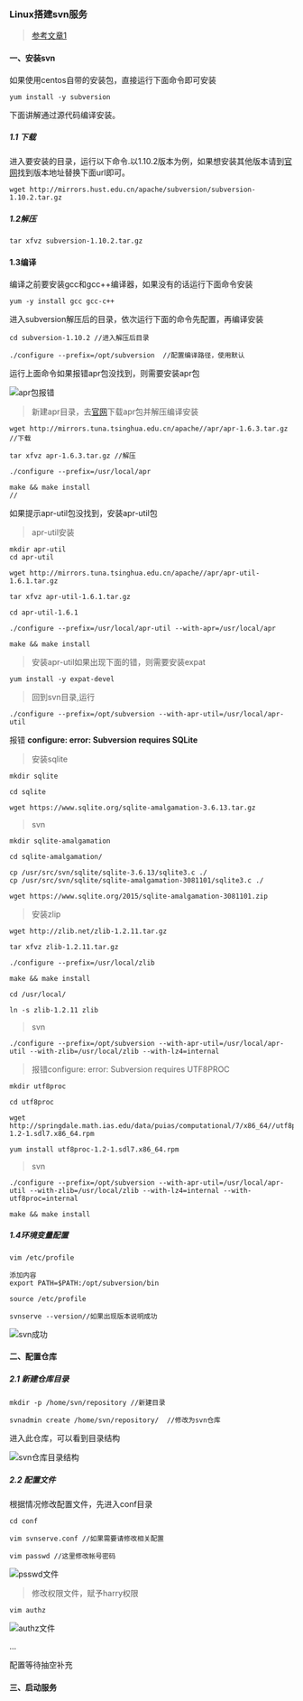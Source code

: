### Linux搭建svn服务

>[参考文章1](http://www.linuxfromscratch.org/blfs/view/svn/general/subversion.html)


#### 一、安装svn 

如果使用centos自带的安装包，直接运行下面命令即可安装

```
yum install -y subversion
```
 
下面讲解通过源代码编译安装。

##### 1.1 下载
进入要安装的目录，运行以下命令.以1.10.2版本为例，如果想安装其他版本请到[官网](http://subversion.apache.org/download/)找到版本地址替换下面url即可。

```
wget http://mirrors.hust.edu.cn/apache/subversion/subversion-1.10.2.tar.gz
```
 
##### 1.2解压

```
tar xfvz subversion-1.10.2.tar.gz
```

#### 1.3编译

编译之前要安装gcc和gcc++编译器，如果没有的话运行下面命令安装

```
yum -y install gcc gcc-c++
```

进入subversion解压后的目录，依次运行下面的命令先配置，再编译安装

```
cd subversion-1.10.2 //进入解压后目录

./configure --prefix=/opt/subversion  //配置编译路径，使用默认
```

运行上面命令如果报错apr包没找到，则需要安装apr包

![apr包报错](./imgs/4.png)

>新建apr目录，去[官网](http://apr.apache.org/download.cgi)下载apr包并解压编译安装

```
wget http://mirrors.tuna.tsinghua.edu.cn/apache//apr/apr-1.6.3.tar.gz //下载

tar xfvz apr-1.6.3.tar.gz //解压

./configure --prefix=/usr/local/apr

make && make install
//
```

如果提示apr-util包没找到，安装apr-util包

>apr-util安装

```
mkdir apr-util
cd apr-util

wget http://mirrors.tuna.tsinghua.edu.cn/apache//apr/apr-util-1.6.1.tar.gz

tar xfvz apr-util-1.6.1.tar.gz 

cd apr-util-1.6.1

./configure --prefix=/usr/local/apr-util --with-apr=/usr/local/apr

make && make install
```

>安装apr-util如果出现下面的错，则需要安装expat

```
yum install -y expat-devel
```

>回到svn目录,运行

```
./configure --prefix=/opt/subversion --with-apr-util=/usr/local/apr-util
```

报错 **configure: error: Subversion requires SQLite**

>安装sqlite

```
mkdir sqlite

cd sqlite

wget https://www.sqlite.org/sqlite-amalgamation-3.6.13.tar.gz
```

>svn

```
mkdir sqlite-amalgamation

cd sqlite-amalgamation/

cp /usr/src/svn/sqlite/sqlite-3.6.13/sqlite3.c ./
cp /usr/src/svn/sqlite/sqlite-amalgamation-3081101/sqlite3.c ./

```

```
wget https://www.sqlite.org/2015/sqlite-amalgamation-3081101.zip

```


>安装zlip

```
wget http://zlib.net/zlib-1.2.11.tar.gz

tar xfvz zlib-1.2.11.tar.gz

./configure --prefix=/usr/local/zlib

make && make install

cd /usr/local/

ln -s zlib-1.2.11 zlib

```

>svn

```
./configure --prefix=/opt/subversion --with-apr-util=/usr/local/apr-util --with-zlib=/usr/local/zlib --with-lz4=internal

```

>报错configure: error: Subversion requires UTF8PROC

```
mkdir utf8proc

cd utf8proc

wget http://springdale.math.ias.edu/data/puias/computational/7/x86_64//utf8proc-1.2-1.sdl7.x86_64.rpm

yum install utf8proc-1.2-1.sdl7.x86_64.rpm
```

>svn

```
./configure --prefix=/opt/subversion --with-apr-util=/usr/local/apr-util --with-zlib=/usr/local/zlib --with-lz4=internal --with-utf8proc=internal

make && make install
```

##### 1.4环境变量配置

```
vim /etc/profile

添加内容
export PATH=$PATH:/opt/subversion/bin

source /etc/profile

svnserve --version//如果出现版本说明成功
```

![svn成功](./imgs/8.png)

#### 二、配置仓库

##### 2.1 新建仓库目录

```
mkdir -p /home/svn/repository //新建目录

svnadmin create /home/svn/repository/  //修改为svn仓库
```

进入此仓库，可以看到目录结构

![svn仓库目录结构](./imgs/9.png)

##### 2.2 配置文件

根据情况修改配置文件，先进入conf目录

```
cd conf

vim svnserve.conf //如果需要请修改相关配置

vim passwd //这里修改帐号密码
```

![psswd文件](./imgs/10.png)

>修改权限文件，赋予harry权限

```
vim authz
```

![authz文件](./imgs/11.png)

...

配置等待抽空补充

#### 三、启动服务




